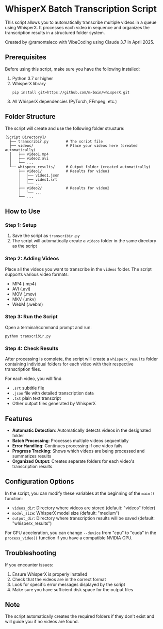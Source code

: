 # WhisperX Batch Transcription Script

This script allows you to automatically transcribe multiple videos in a queue using WhisperX. It processes each video in sequence and organizes the transcription results in a structured folder system.

Created by @ramonteleco with VibeCoding using Claude 3.7 in April 2025.

## Prerequisites

Before using this script, make sure you have the following installed:

1. Python 3.7 or higher
2. WhisperX library
   ```
   pip install git+https://github.com/m-bain/whisperX.git
   ```
3. All WhisperX dependencies (PyTorch, FFmpeg, etc.)

## Folder Structure

The script will create and use the following folder structure:

```
[Script Directory]/
  ├── transcribir.py        # The script file
  ├── videos/               # Place your videos here (created automatically)
  │   ├── video1.mp4
  │   ├── video2.avi
  │   └── ...
  └── whisperx_results/     # Output folder (created automatically)
      ├── video1/           # Results for video1
      │   ├── video1.json
      │   ├── video1.srt
      │   └── ...
      ├── video2/           # Results for video2
      │   └── ...
      └── ...
```

## How to Use

### Step 1: Setup
1. Save the script as `transcribir.py`
2. The script will automatically create a `videos` folder in the same directory as the script

### Step 2: Adding Videos
Place all the videos you want to transcribe in the `videos` folder. 
The script supports various video formats:
- MP4 (.mp4)
- AVI (.avi)
- MOV (.mov)
- MKV (.mkv)
- WebM (.webm)

### Step 3: Run the Script
Open a terminal/command prompt and run:
```
python transcribir.py
```

### Step 4: Check Results
After processing is complete, the script will create a `whisperx_results` folder containing individual folders for each video with their respective transcription files.

For each video, you will find:
- `.srt` subtitle file
- `.json` file with detailed transcription data
- `.txt` plain text transcript
- Other output files generated by WhisperX

## Features

- **Automatic Detection**: Automatically detects videos in the designated folder
- **Batch Processing**: Processes multiple videos sequentially
- **Error Handling**: Continues processing if one video fails
- **Progress Tracking**: Shows which videos are being processed and summarizes results
- **Organized Output**: Creates separate folders for each video's transcription results

## Configuration Options

In the script, you can modify these variables at the beginning of the `main()` function:

- `videos_dir`: Directory where videos are stored (default: "videos" folder)
- `model_size`: WhisperX model size (default: "medium")
- `output_dir`: Directory where transcription results will be saved (default: "whisperx_results")

For GPU acceleration, you can change `--device` from "cpu" to "cuda" in the `process_video()` function if you have a compatible NVIDIA GPU.

## Troubleshooting

If you encounter issues:

1. Ensure WhisperX is properly installed
2. Check that the videos are in the correct format
3. Look for specific error messages displayed by the script
4. Make sure you have sufficient disk space for the output files

## Note

The script automatically creates the required folders if they don't exist and will guide you if no videos are found.
